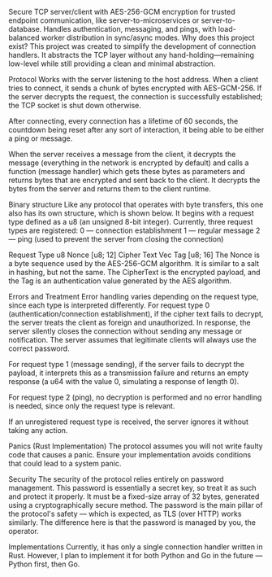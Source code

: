 Secure TCP server/client with AES-256-GCM encryption for trusted endpoint communication, like server-to-microservices or server-to-database. Handles authentication, messaging, and pings, with load-balanced worker distribution in sync/async modes.
Why does this project exist?
This project was created to simplify the development of connection handlers. It abstracts the TCP layer without any hand-holding—remaining low-level while still providing a clean and minimal abstraction.

Protocol
Works with the server listening to the host address. When a client tries to connect, it sends a chunk of bytes encrypted with AES-GCM-256. If the server decrypts the request, the connection is successfully established; the TCP socket is shut down otherwise.

After connecting, every connection has a lifetime of 60 seconds, the countdown being reset after any sort of interaction, it being able to be either a ping or message.

When the server receives a message from the client, it decrypts the message (everything in the network is encrypted by default) and calls a function (message handler) which gets these bytes as parameters and returns bytes that are encrypted and sent back to the client. It decrypts the bytes from the server and returns them to the client runtime.

Binary structure
Like any protocol that operates with byte transfers, this one also has its own structure, which is shown below. It begins with a request type defined as a u8 (an unsigned 8-bit integer). Currently, three request types are registered:
0 — connection establishment
1 — regular message
2 — ping (used to prevent the server from closing the connection)

Request Type
u8
Nonce
[u8; 12]
Cipher Text
Vec<u8>
Tag
[u8; 16]
The Nonce is a byte sequence used by the AES-256-GCM algorithm. It is similar to a salt in hashing, but not the same. The CipherText is the encrypted payload, and the Tag is an authentication value generated by the AES algorithm.

Errors and Treatment
Error handling varies depending on the request type, since each type is interpreted differently. For request type 0 (authentication/connection establishment), if the cipher text fails to decrypt, the server treats the client as foreign and unauthorized. In response, the server silently closes the connection without sending any message or notification. The server assumes that legitimate clients will always use the correct password.

For request type 1 (message sending), if the server fails to decrypt the payload, it interprets this as a transmission failure and returns an empty response (a u64 with the value 0, simulating a response of length 0).

For request type 2 (ping), no decryption is performed and no error handling is needed, since only the request type is relevant.

If an unregistered request type is received, the server ignores it without taking any action.

Panics (Rust Implementation)
The protocol assumes you will not write faulty code that causes a panic. Ensure your implementation avoids conditions that could lead to a system panic.

Security
The security of the protocol relies entirely on password management. This password is essentially a secret key, so treat it as such and protect it properly. It must be a fixed-size array of 32 bytes, generated using a cryptographically secure method. The password is the main pillar of the protocol's safety — which is expected, as TLS (over HTTP) works similarly. The difference here is that the password is managed by you, the operator.

Implementations
Currently, it has only a single connection handler written in Rust. However, I plan to implement it for both Python and Go in the future — Python first, then Go.